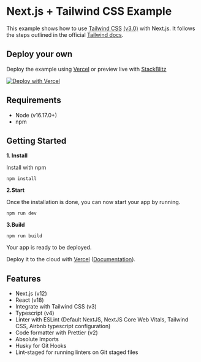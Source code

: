 # Next.js + Tailwind CSS Example

This example shows how to use [Tailwind CSS](https://tailwindcss.com/) [(v3.0)](https://tailwindcss.com/blog/tailwindcss-v3) with Next.js. It follows the steps outlined in the official [Tailwind docs](https://tailwindcss.com/docs/guides/nextjs).

## Deploy your own

Deploy the example using [Vercel](https://vercel.com?utm_source=github&utm_medium=readme&utm_campaign=next-example) or preview live with [StackBlitz](https://stackblitz.com/github/vercel/next.js/tree/canary/examples/with-tailwindcss)

[![Deploy with Vercel](https://vercel.com/button)](https://vercel.com/new/git/external?repository-url=https://github.com/vercel/next.js/tree/canary/examples/with-tailwindcss&project-name=with-tailwindcss&repository-name=with-tailwindcss)

## Requirements

- Node (v16.17.0+)
- npm

## Getting Started

**1. Install**

Install with npm

```
npm install
```

**2.Start**

Once the installation is done, you can now start your app by running.

```
npm run dev
```

**3.Build**

```
npm run build
```

Your app is ready to be deployed.

Deploy it to the cloud with [Vercel](https://vercel.com/new?utm_source=github&utm_medium=readme&utm_campaign=next-example) ([Documentation](https://nextjs.org/docs/deployment)).

## Features

- Next.js (v12)
- React (v18)
- Integrate with Tailwind CSS (v3)
- Typescript (v4)
- Linter with ESLint (Default NextJS, NextJS Core Web Vitals, Tailwind CSS, Airbnb typescript configuration)
- Code formatter with Prettier (v2)
- Absolute Imports
- Husky for Git Hooks
- Lint-staged for running linters on Git staged files
